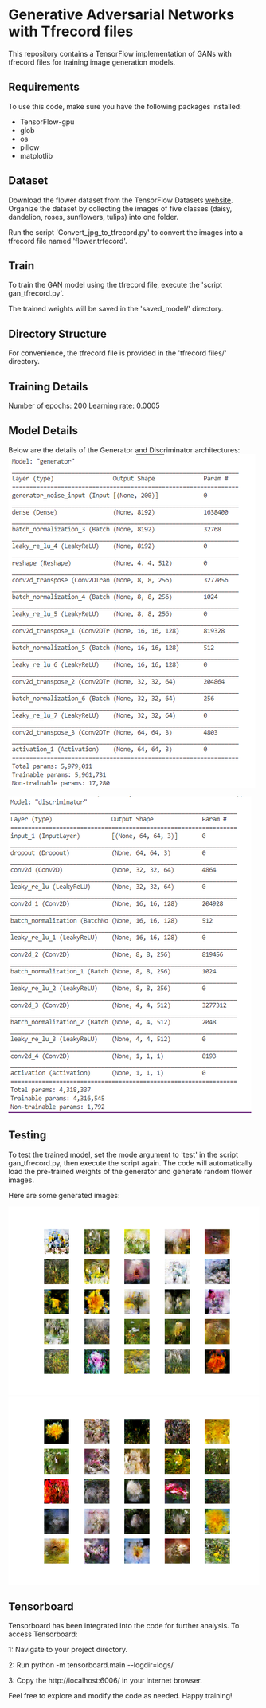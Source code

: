 
# Generative Adversarial Networks with Tfrecord files

This repository contains a TensorFlow implementation of GANs with tfrecord files for training image generation models.

## Requirements
To use this code, make sure you have the following packages installed:


- TensorFlow-gpu
- glob
- os
- pillow
- matplotlib
## Dataset 

Download the flower dataset from the TensorFlow Datasets [website](https://www.tensorflow.org/datasets/catalog/tf_flowers). Organize the dataset by collecting the images of five classes (daisy, dandelion, roses, sunflowers, tulips) into one folder.

Run the script 'Convert_jpg_to_tfrecord.py' to convert the images into a tfrecord file named 'flower.trfecord'.

## Train

To train the GAN model using the tfrecord file, execute the 'script gan_tfrecord.py'.

The trained weights will be saved in the 'saved_model/' directory.

## Directory Structure
For convenience, the tfrecord file is provided in the 'tfrecord files/' directory.

## Training Details
Number of epochs: 200
Learning rate: 0.0005

## Model Details
Below are the details of the Generator and Discriminator architectures:
![My Image](G.PNG)  

![My Image](D.PNG)  

## Testing
To test the trained model, set the mode argument to 'test' in the script gan_tfrecord.py, then execute the script again. The code will automatically load the pre-trained weights of the generator and generate random flower images.

Here are some generated images:

![My Image](flower1.png)  
![My Image](flower2.png) 

## Tensorboard
Tensorboard has been integrated into the code for further analysis. To access Tensorboard:

1: Navigate to your project directory.

2: Run python -m tensorboard.main --logdir=logs/  

3: Copy the http://localhost:6006/ in your internet browser.  

Feel free to explore and modify the code as needed. Happy training!

